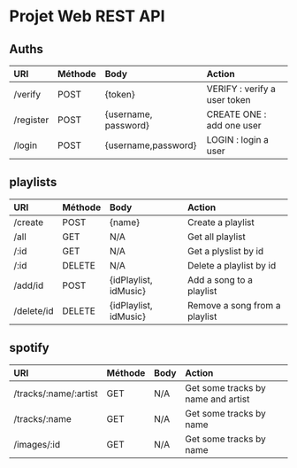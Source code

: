 # Projet Web REST API

## Auths

| URI           | Méthode | Body | Action                                  |
|:--------------|:--------|:---------------------|:----------------------------------------|
| /verify       | POST    | {token}              | VERIFY : verify a user token         |
| /register     | POST    | {username, password} | CREATE ONE : add one user               |
| /login        | POST    | {username,password} | LOGIN : login a user                    |

## playlists

| URI           | Méthode | Body | Action                  |
|:--------------|:--------|:-----|:------------------------|
| /create       | POST    | {name}  | Create a playlist |
| /all          | GET     | N/A     | Get all playlist  |
| /:id          | GET     | N/A     | Get a plyslist by id |
| /:id          | DELETE  | N/A     | Delete a playlist by id  |
| /add/id       | POST    | {idPlaylist, idMusic}    | Add a song to a playlist|
| /delete/id    | DELETE  | {idPlaylist, idMusic}     | Remove a song from a playlist |

## spotify

| URI           | Méthode | Body | Action                  |
|:--------------|:--------|:-----|:------------------------|
| /tracks/:name/:artist       | GET         | N/A     | Get some tracks by name and artist                        |
| /tracks/:name       | GET        |  N/A    | Get some tracks by name                        |
| /images/:id       | GET        |  N/A    | Get some tracks by name                        |
